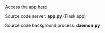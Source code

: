 Access the app [here](http://infralabs.cs.ui.ac.id:20014)

Source code server: **app.py** (Flask app)

Source code background process: **daemon.py**

